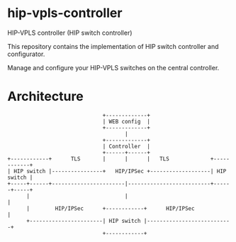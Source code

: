 # hip-vpls-controller
HIP-VPLS controller (HIP switch controller)

This repository contains the implementation of HIP switch controller and configurator.

Manage and configure your HIP-VPLS switches on the central controller.

# Architecture

```
                              +-------------+
                              | WEB config  |
                              +-------------+
                                     |
                              +-------------+
                              | Controller  |
                              +------+------+
+------------+      TLS       |      |      |   TLS             +------------+
| HIP switch |----------------+   HIP/IPSec +-------------------| HIP switch |
+-----+------+-----------------------|--------------------------+------+-----+
      |                              |                                 |
      |        HIP/IPSec      +------------+      HIP/IPSec            |
      +-----------------------| HIP switch |---------------------------+
                              +------------+
```
